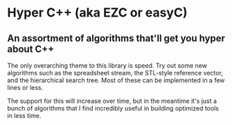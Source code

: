 # Hyper C++ (aka EZC or easyC)

## An assortment of algorithms that'll get you hyper about C++

The only overarching theme to this library is speed.  Try out some new algorithms such as the spreadsheet stream, the STL-style reference vector, and the hierarchical search tree.  Most of these can be implemented in a few lines or less.

The support for this will increase over time, but in the meantime it's just a bunch of algorithms that I find incredibly useful in building optimized tools in less time.
